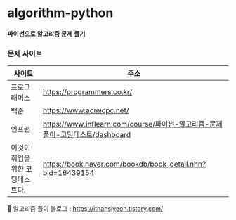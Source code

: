 # algorithm-python
#### 파이썬으로 알고리즘 문제 풀기
### 문제 사이트 
|사이트|주소|
|------|---|
|프로그래머스|https://programmers.co.kr/|
|백준|https://www.acmicpc.net/|
|인프런|https://www.inflearn.com/course/파이썬-알고리즘-문제풀이-코딩테스트/dashboard|
|이것이 취업을 위한 코딩테스트다.|https://book.naver.com/bookdb/book_detail.nhn?bid=16439154|

:blue_heart: 알고리즘 풀이 블로그 : https://ithansiyeon.tistory.com/
